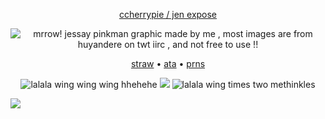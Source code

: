 <p align="center"> <a href="https://docs.google.com/document/d/1PZBPPCn5mdzmKCY0bvNtKniAR_rKWLjFJCnQf0ii8yg/edit?tab=t.0">ccherrypie / jen expose</a> <p align="center">

    
<p align="center"><a target="_blank"><img src="https://github.com/user-attachments/assets/15f7b65a-6f58-4085-9f22-bde87b71eb43" alt="mrrow! jessay pinkman graphic made by me , most images are from huyandere on twt iirc , and not free to use !!" title="jesse pinkman graphic .ᐟ gif was made by me , art credit to huyandere on twt , NOT FREE TO USE .ᐟ :3"><p align="center">

    
<p align="center"> <a href="https://4lung.straw.page/cw">straw</a> • <a href="https://greenbean.atabook.org">ata</a> • <a href="https://pronouns.cc/@funfettimix">prns</a> <p align="center">
<p align="center">
    <img src="https://watermelon.crd.co/assets/images/gallery01/450da4a9.gif?v=bc28efca" title="lalala wing wing wing hhehehe">
  <img src="https://komarev.com/ghpvc/?username=greenbeanX3-username&color=FFC107&style=plastic&label=ꉂ(˵˃+ᗜ+˂˵)+𓆩♡𓆪+meth+cooked+!!+──★+˙🚬+!!+++++++++++++++++&abreviated=true">
  <img src="https://watermelon.crd.co/assets/images/gallery01/904808c8.gif?v=bc28efca" title="lalala wing times two methinkles">
</p>

![](https://hit.yhype.me/github/profile?account_id=196847782)
